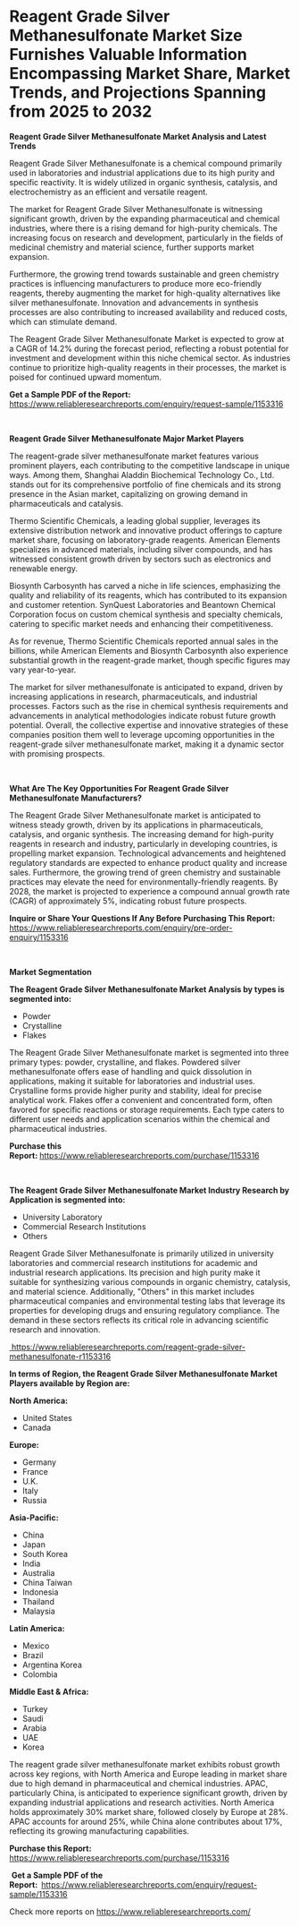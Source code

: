 <p><h1>Reagent Grade Silver Methanesulfonate Market Size Furnishes Valuable Information Encompassing Market Share, Market Trends, and Projections Spanning from 2025 to 2032</h1></p><p><strong>Reagent Grade Silver Methanesulfonate Market Analysis and Latest Trends</strong></p>
<p><p>Reagent Grade Silver Methanesulfonate is a chemical compound primarily used in laboratories and industrial applications due to its high purity and specific reactivity. It is widely utilized in organic synthesis, catalysis, and electrochemistry as an efficient and versatile reagent. </p><p>The market for Reagent Grade Silver Methanesulfonate is witnessing significant growth, driven by the expanding pharmaceutical and chemical industries, where there is a rising demand for high-purity chemicals. The increasing focus on research and development, particularly in the fields of medicinal chemistry and material science, further supports market expansion. </p><p>Furthermore, the growing trend towards sustainable and green chemistry practices is influencing manufacturers to produce more eco-friendly reagents, thereby augmenting the market for high-quality alternatives like silver methanesulfonate. Innovation and advancements in synthesis processes are also contributing to increased availability and reduced costs, which can stimulate demand. </p><p>The Reagent Grade Silver Methanesulfonate Market is expected to grow at a CAGR of 14.2% during the forecast period, reflecting a robust potential for investment and development within this niche chemical sector. As industries continue to prioritize high-quality reagents in their processes, the market is poised for continued upward momentum.</p></p>
<p><strong>Get a Sample PDF of the Report:&nbsp;</strong> <a href="https://www.reliableresearchreports.com/enquiry/request-sample/1153316?utm_campaign=3083&utm_medium=2&utm_source=Github&utm_content=ia&utm_term=04042025&utm_id=reagent-grade-silver-methanesulfonate">https://www.reliableresearchreports.com/enquiry/request-sample/1153316</a></p>
<p>&nbsp;</p>
<p><strong>Reagent Grade Silver Methanesulfonate Major Market Players</strong></p>
<p><p>The reagent-grade silver methanesulfonate market features various prominent players, each contributing to the competitive landscape in unique ways. Among them, Shanghai Aladdin Biochemical Technology Co., Ltd. stands out for its comprehensive portfolio of fine chemicals and its strong presence in the Asian market, capitalizing on growing demand in pharmaceuticals and catalysis.</p><p>Thermo Scientific Chemicals, a leading global supplier, leverages its extensive distribution network and innovative product offerings to capture market share, focusing on laboratory-grade reagents. American Elements specializes in advanced materials, including silver compounds, and has witnessed consistent growth driven by sectors such as electronics and renewable energy.</p><p>Biosynth Carbosynth has carved a niche in life sciences, emphasizing the quality and reliability of its reagents, which has contributed to its expansion and customer retention. SynQuest Laboratories and Beantown Chemical Corporation focus on custom chemical synthesis and specialty chemicals, catering to specific market needs and enhancing their competitiveness.</p><p>As for revenue, Thermo Scientific Chemicals reported annual sales in the billions, while American Elements and Biosynth Carbosynth also experience substantial growth in the reagent-grade market, though specific figures may vary year-to-year.</p><p>The market for silver methanesulfonate is anticipated to expand, driven by increasing applications in research, pharmaceuticals, and industrial processes. Factors such as the rise in chemical synthesis requirements and advancements in analytical methodologies indicate robust future growth potential. Overall, the collective expertise and innovative strategies of these companies position them well to leverage upcoming opportunities in the reagent-grade silver methanesulfonate market, making it a dynamic sector with promising prospects.</p></p>
<p>&nbsp;</p>
<p><strong>What Are The Key Opportunities For Reagent Grade Silver Methanesulfonate Manufacturers?</strong></p>
<p><p>The Reagent Grade Silver Methanesulfonate market is anticipated to witness steady growth, driven by its applications in pharmaceuticals, catalysis, and organic synthesis. The increasing demand for high-purity reagents in research and industry, particularly in developing countries, is propelling market expansion. Technological advancements and heightened regulatory standards are expected to enhance product quality and increase sales. Furthermore, the growing trend of green chemistry and sustainable practices may elevate the need for environmentally-friendly reagents. By 2028, the market is projected to experience a compound annual growth rate (CAGR) of approximately 5%, indicating robust future prospects.</p></p>
<p><strong>Inquire or Share Your Questions If Any Before Purchasing This Report:</strong> <a href="https://www.reliableresearchreports.com/enquiry/pre-order-enquiry/1153316?utm_campaign=3083&utm_medium=2&utm_source=Github&utm_content=ia&utm_term=04042025&utm_id=reagent-grade-silver-methanesulfonate">https://www.reliableresearchreports.com/enquiry/pre-order-enquiry/1153316</a></p>
<p>&nbsp;</p>
<p><strong>Market Segmentation</strong></p>
<p><strong>The Reagent Grade Silver Methanesulfonate Market Analysis by types is segmented into:</strong></p>
<p><ul><li>Powder</li><li>Crystalline</li><li>Flakes</li></ul></p>
<p><p>The Reagent Grade Silver Methanesulfonate market is segmented into three primary types: powder, crystalline, and flakes. Powdered silver methanesulfonate offers ease of handling and quick dissolution in applications, making it suitable for laboratories and industrial uses. Crystalline forms provide higher purity and stability, ideal for precise analytical work. Flakes offer a convenient and concentrated form, often favored for specific reactions or storage requirements. Each type caters to different user needs and application scenarios within the chemical and pharmaceutical industries.</p></p>
<p><strong>Purchase this Report:&nbsp;</strong><a href="https://www.reliableresearchreports.com/purchase/1153316?utm_campaign=3083&utm_medium=2&utm_source=Github&utm_content=ia&utm_term=04042025&utm_id=reagent-grade-silver-methanesulfonate">https://www.reliableresearchreports.com/purchase/1153316</a></p>
<p>&nbsp;</p>
<p><strong>The Reagent Grade Silver Methanesulfonate Market Industry Research by Application is segmented into:</strong></p>
<p><ul><li>University Laboratory</li><li>Commercial Research Institutions</li><li>Others</li></ul></p>
<p><p>Reagent Grade Silver Methanesulfonate is primarily utilized in university laboratories and commercial research institutions for academic and industrial research applications. Its precision and high purity make it suitable for synthesizing various compounds in organic chemistry, catalysis, and material science. Additionally, "Others" in this market includes pharmaceutical companies and environmental testing labs that leverage its properties for developing drugs and ensuring regulatory compliance. The demand in these sectors reflects its critical role in advancing scientific research and innovation.</p></p>
<p><a href="https://www.reliableresearchreports.com/reagent-grade-silver-methanesulfonate-r1153316?utm_campaign=3083&utm_medium=2&utm_source=Github&utm_content=ia&utm_term=04042025&utm_id=reagent-grade-silver-methanesulfonate">&nbsp;https://www.reliableresearchreports.com/reagent-grade-silver-methanesulfonate-r1153316</a></p>
<p><strong>In terms of Region, the Reagent Grade Silver Methanesulfonate Market Players available by Region are:</strong></p>
<p>
    <p> <strong> North America: </strong>
        <ul>
            <li>United States</li>
            <li>Canada</li>
        </ul>
        </p> 
    <p> <strong> Europe: </strong>
        <ul>
            <li>Germany</li>
            <li>France</li>
            <li>U.K.</li>
            <li>Italy</li>
            <li>Russia</li>
        </ul>
        </p> 
    <p> <strong> Asia-Pacific: </strong>
        <ul>
            <li>China</li>
            <li>Japan</li>
            <li>South Korea</li>
            <li>India</li>
            <li>Australia</li>
            <li>China Taiwan</li>
            <li>Indonesia</li>
            <li>Thailand</li>
            <li>Malaysia</li>
        </ul>
        </p> 
    <p> <strong> Latin America: </strong>
        <ul>
            <li>Mexico</li>
            <li>Brazil</li>
            <li>Argentina Korea</li>
            <li>Colombia</li>
        </ul>
        </p> 
    <p> <strong> Middle East & Africa: </strong>
        <ul>
            <li>Turkey</li>
            <li>Saudi</li>
            <li>Arabia</li>
            <li>UAE</li>
            <li>Korea</li>
        </ul>
    </p>
    </p>
<p><p>The reagent grade silver methanesulfonate market exhibits robust growth across key regions, with North America and Europe leading in market share due to high demand in pharmaceutical and chemical industries. APAC, particularly China, is anticipated to experience significant growth, driven by expanding industrial applications and research activities. North America holds approximately 30% market share, followed closely by Europe at 28%. APAC accounts for around 25%, while China alone contributes about 17%, reflecting its growing manufacturing capabilities.</p></p>
<p><strong>Purchase this Report: </strong><a href="https://www.reliableresearchreports.com/purchase/1153316?utm_campaign=3083&utm_medium=2&utm_source=Github&utm_content=ia&utm_term=04042025&utm_id=reagent-grade-silver-methanesulfonate">https://www.reliableresearchreports.com/purchase/1153316</a></p>
<p>&nbsp;<strong>Get a Sample PDF of the Report:&nbsp;&nbsp;</strong><a href="https://www.reliableresearchreports.com/enquiry/request-sample/1153316?utm_campaign=3083&utm_medium=2&utm_source=Github&utm_content=ia&utm_term=04042025&utm_id=reagent-grade-silver-methanesulfonate">https://www.reliableresearchreports.com/enquiry/request-sample/1153316</a></p>
<p><strong></strong></p>
<p>Check more reports on <a href="https://www.reliableresearchreports.com/?utm_campaign=3083&utm_medium=2&utm_source=Github&utm_content=ia&utm_term=04042025&utm_id=reagent-grade-silver-methanesulfonate">https://www.reliableresearchreports.com/</a></p>